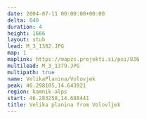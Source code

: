 ```yaml
---
date: 2004-07-11 00:00:00+00:00
delta: 640
duration: 4
height: 1666
layout: stub
lead: M_3_1382.JPG
map: 1
maplink: https://mapzs.projekti.si/poi/836
multilead: M_3_1379.JPG
multipath: true
name: VelikaPlanina/Volovjek
peak: 46.298105,14.643921
region: kamnik-alps
start: 46.283258,14.688441
title: Velika planina from Volovljek
---
```

